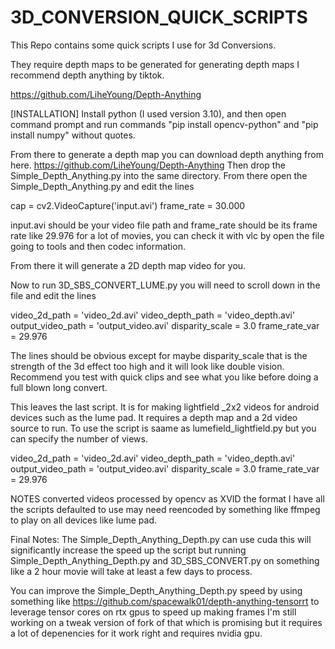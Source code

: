 # 3D_CONVERSION_QUICK_SCRIPTS

This Repo contains some quick scripts I use for 3d Conversions.

They require depth maps to be generated for generating depth maps I recommend depth anything by tiktok.

https://github.com/LiheYoung/Depth-Anything

[INSTALLATION]
Install python (I used version 3.10), and then 
open command prompt and run commands "pip install opencv-python" and "pip install numpy" without quotes.

From there to generate a depth map you can download depth anything from here.
https://github.com/LiheYoung/Depth-Anything
Then drop the Simple_Depth_Anything.py into the same directory.
From there open the Simple_Depth_Anything.py and edit the lines

cap = cv2.VideoCapture('input.avi')
frame_rate = 30.000

input.avi should be your video file path
and frame_rate should be its frame rate like 29.976 for a lot of movies, you can check it with vlc by open the file going to tools and then codec information.

From there it will generate a 2D depth map video for you.

Now to run 3D_SBS_CONVERT_LUME.py you will need to scroll down in the file and edit the lines 

video_2d_path = 'video_2d.avi'
video_depth_path = 'video_depth.avi'
output_video_path = 'output_video.avi'
disparity_scale = 3.0
frame_rate_var = 29.976


The lines should be obvious except for maybe disparity_scale that is the strength of the 3d effect too high and it will look like double vision.
Recommend you test with quick clips and see what you like before doing a full blown long convert.

This leaves the last script. It is for making lightfield _2x2 videos for android devices such as the lume pad. It requires a depth map and a 2d video source to run. To use the script is saame as lumefield_lightfield.py but you can specify the number of views.


video_2d_path = 'video_2d.avi'
video_depth_path = 'video_depth.avi'
output_video_path = 'output_video.avi'
disparity_scale = 3.0
frame_rate_var = 29.976

NOTES converted videos processed by opencv as XVID the format I have all the scripts defaulted to use may need reencoded by something like ffmpeg to play on all devices like lume pad.

Final Notes:
The Simple_Depth_Anything_Depth.py can use cuda this will significantly increase the speed up the script but running Simple_Depth_Anything_Depth.py and 3D_SBS_CONVERT.py on something like a 2 hour movie will take at least a few days to process.

You can improve the Simple_Depth_Anything_Depth.py speed by using something like https://github.com/spacewalk01/depth-anything-tensorrt to leverage tensor cores on rtx gpus to speed up making frames I'm still working on a tweak version of fork of that which is promising but it requires a lot of depenencies for it work right and requires nvidia gpu.



